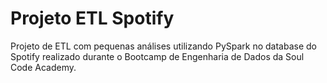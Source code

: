 # Projeto ETL Spotify
Projeto de ETL com pequenas análises utilizando PySpark no database do Spotify realizado durante o Bootcamp de Engenharia de Dados da Soul Code Academy.
